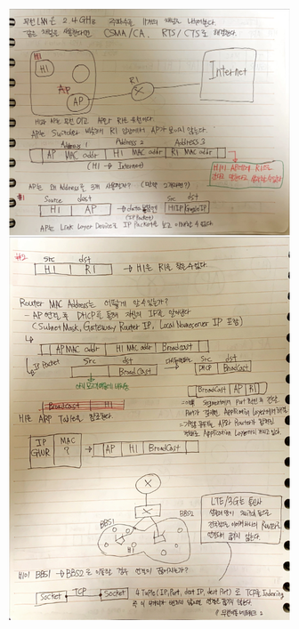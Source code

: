 ![image1](../../README/NetworkImage/2020_11_03/01.JPG)
![image2](../../README/NetworkImage/2020_11_03/02.JPG)

